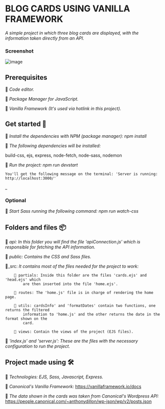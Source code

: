 # BLOG CARDS USING VANILLA FRAMEWORK

_A simple project in which three blog cards are displayed, with the information taken directly from an API._


### Screenshot

![image](https://user-images.githubusercontent.com/82540037/129624613-0d8c03f0-bf76-4db0-b4b7-5f954dd584a2.png)



## Prerequisites

🔹 _Code editor._

🔹 _Package Manager for JavaScript._

🔹 _Vanilla Framework (It's used via hotlink in this project)._



## Get started 🚀

🔹 _Install the dependencies with NPM (package manager): npm install_

🔹 _The following dependencies will be installed:_

build-css, ejs, express, node-fetch, node-sass, nodemon

🔹 _Run the project: npm run devstart_

```
You'll get the following message on the terminal: 'Server is running: http://localhost:3000/'
```
_


### Optional 

🔹 _Start Sass running the following command: npm run watch-css_




## Folders and files 📦

🔹 _api: In this folder you will find the file 'apiConnection.js' which is responsible for fetching the API information._

🔹 _public: Contains the CSS and Sass files._

🔹_src: _It contains most of the files needed for the project to work:_ 

        🔹 partials: Inside this folder are the files 'cards.ejs' and 'head.ejs' which
            are then inserted into the file 'home.ejs'.

        🔹 routes: The 'home.js' file is in charge of rendering the home page.

        🔹 utils: cardsInfo' and 'formatDates' contain two functions, one returns the filtered
            information to 'home.js' and the other returns the date in the format shown on the
            card.

        🔹 views: Contain the views of the project (EJS files).

🔹 _'index.js' and 'server.js': These are the files with the necessary configuration to run the project._




## Project made using 🛠️ 

🔹 _Technologies: EJS, Sass, Javascript, Express._  

🔹 _Canonical's Vanilla Framework:_ https://vanillaframework.io/docs

🔹 _The data shown in the cards was taken from Canonical's Wordpress API:_ https://people.canonical.com/~anthonydillon/wp-json/wp/v2/posts.json
